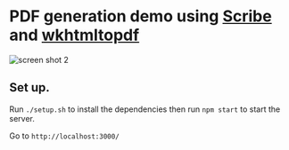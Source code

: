 # PDF generation demo using [Scribe](https://github.com/guardian/scribe) and [wkhtmltopdf](http://wkhtmltopdf.org/)

![screen shot 2](https://cloud.githubusercontent.com/assets/724877/8253781/4de71c84-1669-11e5-8f13-9e70492ee443.png)

## Set up.

Run `./setup.sh` to install the dependencies then run `npm start` to start the server.

Go to `http://localhost:3000/`
